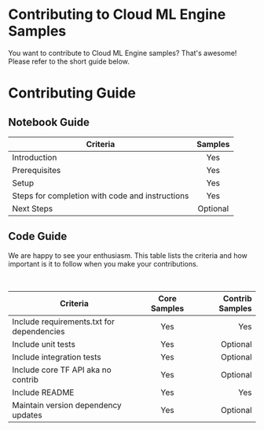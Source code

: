 # Contributing to Cloud ML Engine Samples

You want to contribute to Cloud ML Engine samples? That's awesome! Please refer to the short guide below.

# Contributing Guide

## Notebook Guide
| Criteria        | Samples        |
| ------------- |:-------------:|
| Introduction | Yes |
| Prerequisites | Yes |
| Setup | Yes |
| Steps for completion with code and instructions | Yes |
| Next Steps | Optional |

## Code Guide

We are happy to see your enthusiasm. This table lists the criteria and how important is it to follow when you make your contributions. 

<br/>

| Criteria        | Core Samples        | Contrib Samples |
| ------------- |:-------------:| -----:|
| Include requirements.txt for dependencies     | Yes | Yes |
| Include unit tests     | Yes | Optional |
| Include integration tests     | Yes | Optional |
| Include core TF API aka no contrib   | Yes | Optional |
| Include README     | Yes | Yes |
| Maintain version dependency updates     | Yes | Optional |
